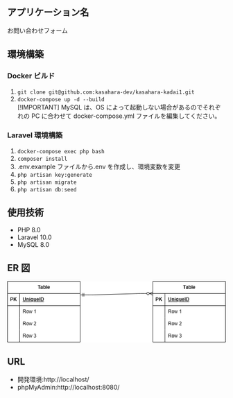 ## アプリケーション名

お問い合わせフォーム

## 環境構築

### Docker ビルド

1.  `git clone git@github.com:kasahara-dev/kasahara-kadai1.git`
2.  `docker-compose up -d --build`
    <br>
    [!IMPORTANT]
    MySQL は、OS によって起動しない場合があるのでそれぞれの PC に合わせて docker-compose.yml ファイルを編集してください。

### Laravel 環境構築

1. `docker-compose exec php bash`
2. `composer install`
3. .env.example ファイルから.env を作成し、環境変数を変更
4. `php artisan key:generate`
5. `php artisan migrate`
6. `php artisan db:seed`

## 使用技術

- PHP 8.0
- Laravel 10.0
- MySQL 8.0

## ER 図

![ER図](ER.drawio.png)

## URL

- 開発環境:http://localhost/
- phpMyAdmin:http://localhost:8080/
